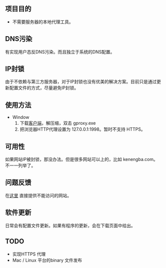 项目目的
--------
* 不需要服务器的本地代理工具。

DNS污染
-------
有实现用户态反DNS污染。而且独立于系统的DNS配置。

IP封锁
------
由于不依赖与第三方服务器，对于IP封锁也没有优美的解决方案。目前只是通过更新配置文件的方式，尽量避免IP封锁。

使用方法
--------
* Window
    1. 下载[客户端](https://github.com/downloads/liruqi/west-chamber-season-3/gproxy.zip)，解压缩，双击 gproxy.exe
    2. 把浏览器HTTP代理设置为 127.0.0.1:1998。暂时不支持 HTTPS。

可用性
------
如果网站IP被封锁，那没办法。但是很多网站可以上的，比如 kenengba.com。不一一列举了。

问题反馈
--------
在[这里](https://github.com/liruqi/west-chamber-season-3/issues) 直接提供不能访问的网站。

软件更新
-------
日常会有配置文件更新。如果有程序的更新，会在下载页面中给出。

TODO
----
* 实现HTTPS 代理
* Mac / Linux 平台的binary 文件发布

